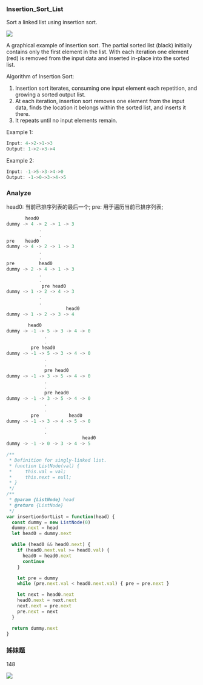 ### Insertion_Sort_List

Sort a linked list using insertion sort.

![](https://upload.wikimedia.org/wikipedia/commons/0/0f/Insertion-sort-example-300px.gif)

A graphical example of insertion sort. The partial sorted list (black) initially contains only the first element in the list.
With each iteration one element (red) is removed from the input data and inserted in-place into the sorted list.

Algorithm of Insertion Sort:

1. Insertion sort iterates, consuming one input element each repetition, and growing a sorted output list.
2. At each iteration, insertion sort removes one element from the input data, finds the location it belongs within the sorted list, and inserts it there.
3. It repeats until no input elements remain.

Example 1:

```js
Input: 4->2->1->3
Output: 1->2->3->4
```

Example 2:

```js
Input: -1->5->3->4->0
Output: -1->0->3->4->5
```

### Analyze

head0: 当前已排序列表的最后一个;
pre: 用于遍历当前已排序列表;

```js
       head0
dummy -> 4 -> 2 -> 1 -> 3
            .
            .
pre    head0
dummy -> 4 -> 2 -> 1 -> 3
            .
            .
pre         head0
dummy -> 2 -> 4 -> 1 -> 3
            .
            .
             pre head0
dummy -> 1 -> 2 -> 4 -> 3
            .
            .
                      head0
dummy -> 1 -> 2 -> 3 -> 4
```

```js
        head0
dummy -> -1 -> 5 -> 3 -> 4 -> 0
              .
              .
         pre head0
dummy -> -1 -> 5 -> 3 -> 4 -> 0
              .
              .
              pre head0
dummy -> -1 -> 3 -> 5 -> 4 -> 0
              .
              .
              pre head0
dummy -> -1 -> 3 -> 5 -> 4 -> 0
              .
              .
         pre           head0
dummy -> -1 -> 3 -> 4 -> 5 -> 0
              .
              .
                            head0
dummy -> -1 -> 0 -> 3 -> 4 -> 5
```

```js
/**
 * Definition for singly-linked list.
 * function ListNode(val) {
 *     this.val = val;
 *     this.next = null;
 * }
 */
/**
 * @param {ListNode} head
 * @return {ListNode}
 */
var insertionSortList = function(head) {
  const dummy = new ListNode(0)
  dummy.next = head
  let head0 = dummy.next

  while (head0 && head0.next) {
    if (head0.next.val >= head0.val) {
      head0 = head0.next
      continue
    }

    let pre = dummy
    while (pre.next.val < head0.next.val) { pre = pre.next }

    let next = head0.next
    head0.next = next.next
    next.next = pre.next
    pre.next = next
  }

  return dummy.next
}
```

### 姊妹题

148

![](http://with.muyunyun.cn/d0cee500a18a46b76ed67016484973e2.jpg)
